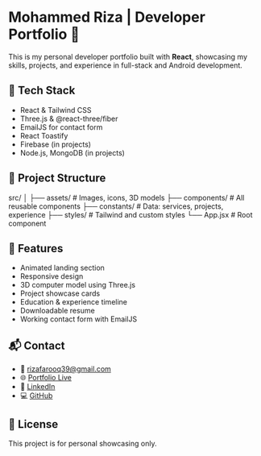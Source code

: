 # Mohammed Riza | Developer Portfolio 🚀

This is my personal developer portfolio built with **React**, showcasing my skills, projects, and experience in full-stack and Android development.

## 📌 Tech Stack

- React & Tailwind CSS
- Three.js & @react-three/fiber
- EmailJS for contact form
- React Toastify
- Firebase (in projects)
- Node.js, MongoDB (in projects)

## 📁 Project Structure

src/
│
├── assets/ # Images, icons, 3D models
├── components/ # All reusable components
├── constants/ # Data: services, projects, experience
├── styles/ # Tailwind and custom styles
└── App.jsx # Root component


## 🚀 Features

- Animated landing section
- Responsive design
- 3D computer model using Three.js
- Project showcase cards
- Education & experience timeline
- Downloadable resume
- Working contact form with EmailJS

## 📬 Contact

- 📧 rizafarooq39@gmail.com
- 🌐 [Portfolio Live](https://your-deployment-link.com)
- 🔗 [LinkedIn](https://www.linkedin.com/in/riza0603)
- 💻 [GitHub](https://github.com/Riza0603)

## 📄 License

This project is for personal showcasing only.

